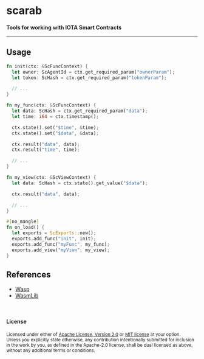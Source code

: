 # scarab

**Tools for working with IOTA Smart Contracts**

---

## Usage

```rust
fn init(ctx: &ScFuncContext) {
  let owner: ScAgentId = ctx.get_required_param("ownerParam");
  let token: ScHash = ctx.get_required_param("tokenParam");

  // ...
}

fn my_func(ctx: &ScFuncContext) {
  let data: ScHash = ctx.get_required_param("data");
  let time: i64 = ctx.timestamp();

  ctx.state().set("$time", &time);
  ctx.state().set("$data", &data);

  ctx.result("data", data);
  ctx.result("time", time);

  // ...
}

fn my_view(ctx: &ScViewContext) {
  let data: ScHash = ctx.state().get_value("$data");

  ctx.result("data", data);

  // ...
}

#[no_mangle]
fn on_load() {
  let exports = ScExports::new();
  exports.add_func("init", init);
  exports.add_func("myFunc", my_func);
  exports.add_view("myView", my_view);
}
```

## References

* [Wasp](https://github.com/iotaledger/wasp)
* [WasmLib](https://github.com/iotaledger/wasp/tree/master/contracts/rust/wasmlib)

<br>

#### License

<sup>
Licensed under either of <a href="LICENSE-APACHE">Apache License, Version
2.0</a> or <a href="LICENSE-MIT">MIT license</a> at your option.
</sup>

<br>

<sub>
Unless you explicitly state otherwise, any contribution intentionally submitted
for inclusion in the work by you, as defined in the Apache-2.0 license, shall be
dual licensed as above, without any additional terms or conditions.
</sub>
